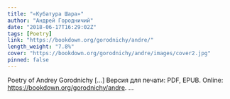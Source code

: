 ```yaml
---
title: "«Кубатура Шара»"
author: "Андрей Городничий"
date: "2018-06-17T16:29:02Z"
tags: [Poetry]
link: "https://bookdown.org/gorodnichy/andre/"
length_weight: "7.8%"
cover: "https://bookdown.org/gorodnichy/andre/images/cover2.jpg"
pinned: false
---
```


Poetry of Andrey Gorodnichy [...] Версия для печати: PDF, EPUB. Online: https://bookdown.org/gorodnichy/andre. ...
